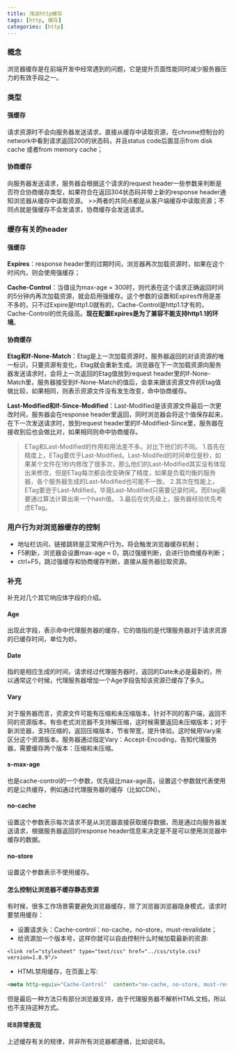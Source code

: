 ```yaml
---
title: 浅谈http缓存
tags: [http, 缓存]
categories: [http]
---
```

### 概念
浏览器缓存是在前端开发中经常遇到的问题，它是提升页面性能同时减少服务器压力的有效手段之一。
### 类型
#### 强缓存
   请求资源时不会向服务器发送请求，直接从缓存中读取资源，在chrome控制台的network中看到请求返回200的状态码，并且status code后面显示from disk cache 或者from memory cache；
#### 协商缓存
   向服务器发送请求，服务器会根据这个请求的request header一些参数来判断是否符合协商缓存类型，如果符合在返回304状态码并带上新的response header通知浏览器从缓存中读取资源。
    >>两者的共同点都是从客户端缓存中读取资源；不同点就是强缓存不会发请求，协商缓存会发送请求。

### 缓存有关的header
#### 强缓存
**Expires**：response header里的过期时间，浏览器再次加载资源时，如果在这个时间内，则会使用强缓存；

**Cache-Control**：当值设为max-age = 300时，则代表在这个请求正确返回时间的5分钟内再次加载资源，就会启用强缓存。这个参数的设置和Expires作用是差不多的，只不过Expire是http1.0就有的，Cache-Control是http1.1才有的，Cache-Control的优先级高。**现在配置Expires是为了兼容不能支持http1.1的环境**。

#### 协商缓存
**Etag和If-None-Match**：Etag是上一次加载资源时，服务器返回的对该资源的唯一标识，只要资源有变化，Etag就会重新生成。浏览器在下一次加载资源向服务器发送请求时，会将上一次返回的Etag值放到request header里的If-None-Match里，服务器接受到If-None-Match的值后，会拿来跟该资源文件的Etag值做比较，如果相同，则表示资源文件没有发生改变，命中协商缓存。

**Last-Modified和If-Since-Modified**：Last-Modified是该资源文件最后一次更改时间，服务器会在response header里返回，同时浏览器会将这个值保存起来，在下一次发送请求时，放到request header里的If-Modified-Since里，服务器在接收到后也会做比对，如果相同则命中协商缓存。
> ETag和Last-Modified的作用和用法差不多。对比下他们的不同。
   1.首先在精度上，ETag要优于Last-Modified。Last-Modifed的时间单位是秒，如果某个文件在1秒内修改了很多次，那么他们的Last-Modified其实没有体现出来修改，但是ETag每次都会改变确保了精度，如果是负载均衡的服务器，各个服务器生成的Last-Modified也可能不一致。
   2.其次在性能上，ETag要逊于Last-Mdified，毕竟Last-Modified只需要记录时间，而Etag需要通过算法计算出来一个hash值。
   3.最后在优先级上，服务器经验优先考虑ETag。

### 用户行为对浏览器缓存的控制
*  地址栏访问，链接跳转是正常用户行为，将会触发浏览器缓存机制；
*  F5刷新，浏览器会设置max-age = 0，跳过强缓判断，会进行协商缓存判断；
*  ctrl+F5，跳过强缓存和协商缓存判断，直接从服务器拉取资源。

### 补充
补充对几个其它响应体字段的介绍。
#### Age
出现此字段，表示命中代理服务器的缓存，它的值指的是代理服务器对于请求资源的已缓存时间，单位为妙。
#### Date
指的是相应生成的时间，请求经过代理服务器时，返回的Date未必是最新的，所以通常这个时候，代理服务器增加一个Age字段告知该资源已缓存了多久。
#### Vary
对于服务器而言，资源文件可能有压缩和未压缩版本，针对不同的客户端，返回不同的资源版本。有些老式浏览器不支持解压缩，这时候需要返回未压缩版本；对于新浏览器，支持压缩的，返回压缩版本，节省带宽，提升体验。这时候用Vary来区分这个资源版本。服务器通过指定Vary：Accept-Encoding，告知代理服务器，需要缓存两个版本：压缩和未压缩。
#### s-max-age
也是cache-control的一个参数，优先级比max-age高，设置这个参数就代表使用的是公共缓存，例如通过代理服务器的缓存（比如CDN）。
#### no-cache
设置这个参数表示每次请求不是从浏览器直接获取缓存数据，而是通过向服务器发送请求，根据服务器返回的response header信息来决定是不是可以使用浏览器中缓存的数据。
#### no-store
设置这个参数表示不使用缓存。
#### 怎么控制让浏览器不缓存静态资源
有时候，很多工作场景需要避免浏览器缓存，除了浏览器浏览器隐身模式，请求时要禁用缓存：
*  设置请求头：Cache-control：no-cache，no-store，must-revalidate；
*  给资源加一个版本号，这样你就可以自由控制什么时候加载最新的资源:
```
<link rel="stylesheet" type="text/css" href="../css/style.css?version=1.8.9"/>
```
*  HTML禁用缓存，在页面上写:
```html
<meta http-equiv="Cache-Control"  content="no-cache, no-store, must-revalidate"/>
```
但是最后一种方法只有部分浏览器支持，由于代理服务器不解析HTML文档，所以也不支持这种方式。
#### IE8异常表现
上述缓存有关的规律，并非所有浏览器都遵循，比如说IE8。
        
        